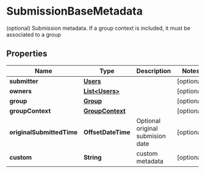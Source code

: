 

# SubmissionBaseMetadata

(optional) Submission metadata. If a group context is included, it must be associated to a group

## Properties

| Name | Type | Description | Notes |
|------------ | ------------- | ------------- | -------------|
|**submitter** | [**Users**](Users.md) |  |  [optional] |
|**owners** | [**List&lt;Users&gt;**](Users.md) |  |  [optional] |
|**group** | [**Group**](Group.md) |  |  [optional] |
|**groupContext** | [**GroupContext**](GroupContext.md) |  |  [optional] |
|**originalSubmittedTime** | **OffsetDateTime** | Optional original submision date |  [optional] |
|**custom** | **String** | custom metadata |  [optional] |



